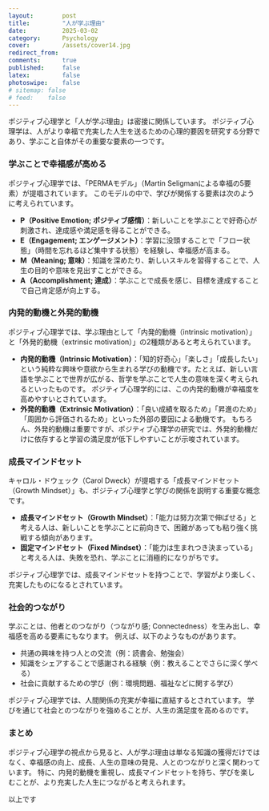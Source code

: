 ```yaml
---
layout:        post
title:         "人が学ぶ理由"
date:          2025-03-02
category:      Psychology
cover:         /assets/cover14.jpg
redirect_from:
comments:      true
published:     false
latex:         false
photoswipe:    false
# sitemap: false
# feed:    false
---
```


ポジティブ心理学と「人が学ぶ理由」は密接に関係しています。
ポジティブ心理学は、人がより幸福で充実した人生を送るための心理的要因を研究する分野であり、学ぶこと自体がその重要な要素の一つです。

### 学ぶことで幸福感が高める

ポジティブ心理学では、「PERMAモデル」（Martin Seligmanによる幸福の5要素）が提唱されています。
このモデルの中で、学びが関係する要素は次のように考えられています。

- **P（Positive Emotion; ポジティブ感情）**：新しいことを学ぶことで好奇心が刺激され、達成感や満足感を得ることができる。
- **E（Engagement; エンゲージメント）**：学習に没頭することで「フロー状態」（時間を忘れるほど集中する状態）を経験し、幸福感が高まる。
- **M（Meaning; 意味）**：知識を深めたり、新しいスキルを習得することで、人生の目的や意味を見出すことができる。
- **A（Accomplishment; 達成）**：学ぶことで成長を感じ、目標を達成することで自己肯定感が向上する。

### 内発的動機と外発的動機

ポジティブ心理学では、学ぶ理由として「内発的動機（intrinsic motivation）」と「外発的動機（extrinsic motivation）」の2種類があると考えられています。

- **内発的動機（Intrinsic Motivation）**：「知的好奇心」「楽しさ」「成長したい」という純粋な興味や意欲から生まれる学びの動機です。たとえば、新しい言語を学ぶことで世界が広がる、哲学を学ぶことで人生の意味を深く考えられるといったものです。
ポジティブ心理学的には、この内発的動機が幸福度を高めやすいとされています。
- **外発的動機（Extrinsic Motivation）**：「良い成績を取るため」「昇進のため」「周囲から評価されるため」といった外部の要因による動機です。
もちろん、外発的動機は重要ですが、ポジティブ心理学の研究では、外発的動機だけに依存すると学習の満足度が低下しやすいことが示唆されています。

### 成長マインドセット
キャロル・ドウェック（Carol Dweck）が提唱する「成長マインドセット（Growth Mindset）」も、ポジティブ心理学と学びの関係を説明する重要な概念です。

- **成長マインドセット（Growth Mindset）**：「能力は努力次第で伸ばせる」と考える人は、新しいことを学ぶことに前向きで、困難があっても粘り強く挑戦する傾向があります。
- **固定マインドセット（Fixed Mindset）**：「能力は生まれつき決まっている」と考える人は、失敗を恐れ、学ぶことに消極的になりがちです。

ポジティブ心理学では、成長マインドセットを持つことで、学習がより楽しく、充実したものになるとされています。

### 社会的つながり

学ぶことは、他者とのつながり（つながり感; Connectedness）を生み出し、幸福感を高める要素にもなります。
例えば、以下のようなものがあります。

- 共通の興味を持つ人との交流（例：読書会、勉強会）
- 知識をシェアすることで感謝される経験（例：教えることでさらに深く学べる）
- 社会に貢献するための学び（例：環境問題、福祉などに関する学び）

ポジティブ心理学では、人間関係の充実が幸福に直結するとされています。
学びを通じて社会とのつながりを強めることが、人生の満足度を高めるのです。

### まとめ

ポジティブ心理学の視点から見ると、人が学ぶ理由は単なる知識の獲得だけではなく、幸福感の向上、成長、人生の意味の発見、人とのつながりと深く関わっています。
特に、内発的動機を重視し、成長マインドセットを持ち、学びを楽しむことが、より充実した人生につながると考えられます。

以上です
